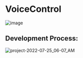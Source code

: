 # VoiceControl

![image](https://user-images.githubusercontent.com/49749622/180736810-9685d6ce-c5cc-4ec8-86f1-adaa528ee135.png)

## Development Process:

![project-2022-07-25_06-07_AM](https://user-images.githubusercontent.com/49749622/180752244-cb36983f-8bc4-48ab-a0c4-e8e511360a30.jpg)
